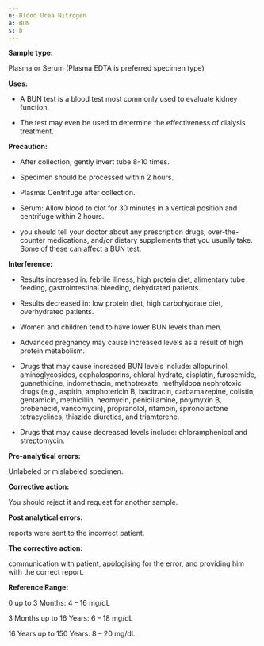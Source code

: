 ```yaml
---
n: Blood Urea Nitrogen
a: BUN
s: b
---
```



__Sample type:__

Plasma or Serum (Plasma EDTA is preferred specimen type)

__Uses:__

-	A BUN test is a blood test most commonly used to evaluate kidney function.

-	The test may even be used to determine the effectiveness of dialysis treatment.

__Precaution:__

-	After collection, gently invert tube 8-10 times.

-	Specimen should be processed within 2 hours.

-	Plasma: Centrifuge after collection.

-	Serum: Allow blood to clot for 30 minutes in a vertical position and centrifuge within 2 hours.

-	you should tell your doctor about any prescription drugs, over-the-counter medications, and/or dietary supplements that you usually take. Some of these can affect a BUN test.

__Interference:__

-	Results increased in:  febrile illness, high protein diet, alimentary tube feeding, gastrointestinal bleeding, dehydrated patients.

-	Results decreased in:  low protein diet, high carbohydrate diet, overhydrated patients.

-	Women and children tend to have lower BUN levels than men.

-	Advanced pregnancy may cause increased levels as a result of high protein metabolism.

-	Drugs that may cause increased BUN levels include:  allopurinol, aminoglycosides, cephalosporins, chloral hydrate, cisplatin, furosemide, guanethidine, indomethacin, methotrexate, methyldopa nephrotoxic drugs (e.g., aspirin, amphotericin B, bacitracin, carbamazepine, colistin, gentamicin, methicillin, neomycin, penicillamine, polymyxin B, probenecid, vancomycin), propranolol, rifampin, spironolactone tetracyclines, thiazide diuretics, and triamterene.

-	Drugs that may cause decreased levels include:  chloramphenicol and streptomycin.

__Pre-analytical errors:__

Unlabeled or mislabeled specimen.

__Corrective action:__

You should reject it and request for another sample.

__Post analytical errors:__

reports were sent to the incorrect patient. 

__The corrective action:__

communication with patient, apologising for the error, and providing him with the correct report.

__Reference Range:__

0 up to 3 Months: 4 – 16 mg/dL

3 Months up to 16 Years: 6 – 18 mg/dL

16 Years up to 150 Years: 8 – 20 mg/dL